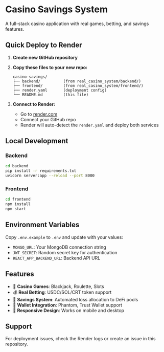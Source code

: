 # Casino Savings System

A full-stack casino application with real games, betting, and savings features.

## Quick Deploy to Render

1. **Create new GitHub repository**
2. **Copy these files to your new repo:**
   ```
   casino-savings/
   ├── backend/          (from real_casino_system/backend/)
   ├── frontend/         (from real_casino_system/frontend/) 
   ├── render.yaml       (deployment config)
   └── README.md         (this file)
   ```

3. **Connect to Render:**
   - Go to [render.com](https://render.com)
   - Connect your GitHub repo
   - Render will auto-detect the `render.yaml` and deploy both services

## Local Development

### Backend
```bash
cd backend
pip install -r requirements.txt
uvicorn server:app --reload --port 8000
```

### Frontend  
```bash
cd frontend
npm install
npm start
```

## Environment Variables

Copy `.env.example` to `.env` and update with your values:
- `MONGO_URL`: Your MongoDB connection string
- `JWT_SECRET`: Random secret key for authentication
- `REACT_APP_BACKEND_URL`: Backend API URL

## Features

- 🎰 **Casino Games**: Blackjack, Roulette, Slots
- 💰 **Real Betting**: USDC/SOL/CRT token support  
- 🏦 **Savings System**: Automated loss allocation to DeFi pools
- 🔐 **Wallet Integration**: Phantom, Trust Wallet support
- 📱 **Responsive Design**: Works on mobile and desktop

## Support

For deployment issues, check the Render logs or create an issue in this repository.